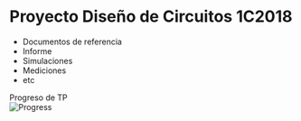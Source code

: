 # Proyecto Diseño de Circuitos 1C2018


- Documentos de referencia
- Informe
- Simulaciones
- Mediciones
- etc

Progreso de TP<br />
![Progress](http://progressed.io/bar/12)<br />
<br />
